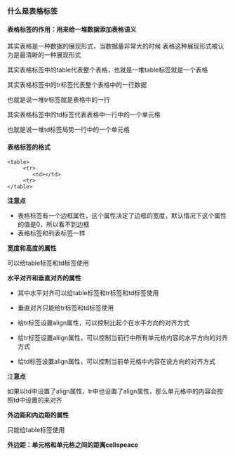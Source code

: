 ### 什么是表格标签

#### 表格标签的作用：用来给一堆数据添加表格语义

其实表格是一种数据的展现形式，当数据量非常大的时候 表格这种展现形式被认为是最清晰的一种展现形式

其实表格标签中的table代表整个表格，也就是一堆table标签就是一个表格

其实表格标签中的tr标签代表整个表格中的一行数据

也就是说一堆tr标签就是表格中的一行

其实表格标签中的td标签代表表格中一行中的一个单元格

也就是说一堆td标签局势一行中的一个单元格

#### 表格标签的格式

```
<table>
     <tr>
        <td></td>
     <tr>
</table>
```

**注意点**

* 表格标签有一个边框属性，这个属性决定了边框的宽度，默认情况下这个属性的值是0，所以看不到边框
* 表格标签和列表标签一样

**宽度和高度的属性**

可以给table标签和td标签使用

**水平对齐和垂直对齐的属性**

* 其中水平对齐可以给table标签和tr标签和td标签使用

* 垂直对齐只能给tr标签和td标签使用

* 给tr标签设置align属性，可以控制比起个在水平方向的对齐方式
* 给tr标签设置aliign属性，可以控制当前行中所有单元格内容的水平方向的对齐方式
* 给td标签设置align属性，可以控制当前单元格中内容在说方向的对齐方式

注**意点**

如果以td中设置了align属性，tr中也设置了align属性，那么单元格中的内容会按照td中设置的来对齐

**外边距和内边距的属性**

只能给table标签使用

**外边距：单元格和单元格之间的距离cellspeace**



